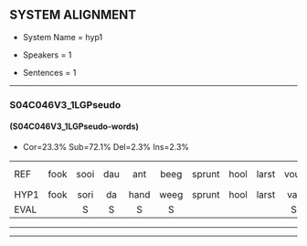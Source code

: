 
## SYSTEM ALIGNMENT

- System Name = hyp1

- Speakers = 1

- Sentences = 1

---

### S04C046V3_1LGPseudo

#### (S04C046V3_1LGPseudo-words)

- Cor=23.3%	Sub=72.1%	Del=2.3%	Ins=2.3%

|  |  |  |  |  |  |  |  |  |  |  |  |  |  |  |  |  |  |  |  |  |  |  |  |  |  |  |  |  |  |  |  |  |  |  |  |  |  |  |  |  |  |  |  |
|:--- |:---:|:---:|:---:|:---:|:---:|:---:|:---:|:---:|:---:|:---:|:---:|:---:|:---:|:---:|:---:|:---:|:---:|:---:|:---:|:---:|:---:|:---:|:---:|:---:|:---:|:---:|:---:|:---:|:---:|:---:|:---:|:---:|:---:|:---:|:---:|:---:|:---:|:---:|:---:|:---:|:---:|:---:|:---:|
| REF | fook | sooi | dau | ant | beeg | sprunt | hool | larst | vout | zwoei | fam | rachts | vaap | sprieuw | keng | swoers | doer | plirt | jien | blard | guul | hoekt | neeuw | noork | vid | zans | * | leum | *(leem) | haans | spaai | sjalt | heik | sank | roen |  | frijk | eem | schard | grek | dron | snaaf | stuid |
| HYP1 | fook | sori | da | hand | weeg | sprunt | hool | larst | vat | zoei | van | racht | vaap | spreeuw | keng | swoors | door | plirt | en | blacht | gil | hoekt |  | nel | nork | vit | zan | le | lm | hans | spy | sjelt | hek | sank | roen | vrijk | één | schart | grik | de | ron | snaf | stui |
| EVAL |  | S | S | S | S |  |  |  | S | S | S | S |  | S |  | S | S |  | S | S | S |  | D | S | S | S | S | S | S | S | S | S | S |  |  | I | S | S | S | S | S | S | S |
---

---
